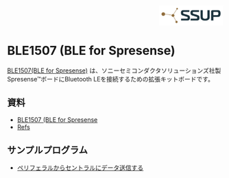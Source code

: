 <div align="right">
<a href="https://developer.sony.com/ja/develop/ssup/"><img src="../../images/SSUPLOGO2.png" width="150"></a>
</div>

# BLE1507 (BLE for Spresense)

[BLE1507(BLE for Spresense)](https://crane-elec.co.jp/products/vol-24/) は、ソニーセミコンダクタソリューションズ社製 Spresense™ボードにBluetooth LEを接続するための拡張キットボードです。

## 資料

- [BLE1507 (BLE for Spresense](https://crane-elec.co.jp/products/vol-24/)
- [Refs](https://github.com/TomonobuHayakawa/Spresense-Playground/tree/master/ForHandsOn/BLE)

## サンプルプログラム
- [ペリフェラルからセントラルにデータ送信する](./peripheral_central)
